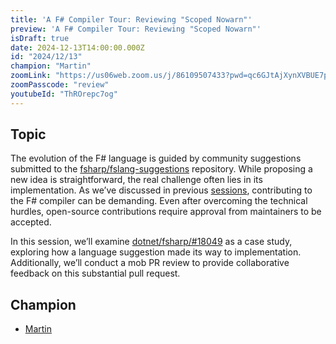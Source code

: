 ```yaml
---
title: 'A F# Compiler Tour: Reviewing "Scoped Nowarn"'
preview: 'A F# Compiler Tour: Reviewing "Scoped Nowarn"'
isDraft: true
date: 2024-12-13T14:00:00.000Z
id: "2024/12/13"
champion: "Martin"
zoomLink: "https://us06web.zoom.us/j/86109507433?pwd=qc6GJtAjXynXVBUE7puI4RwcbOQBI4.1"
zoomPasscode: "review"
youtubeId: "ThROrepc7og"
---
```


## Topic

The evolution of the F# language is guided by community suggestions submitted to the [fsharp/fslang-suggestions](https://github.com/fsharp/fslang-suggestions) repository. While proposing a new idea is straightforward, the real challenge often lies in its implementation. As we’ve discussed in previous [sessions](../../), contributing to the F# compiler can be demanding. Even after overcoming the technical hurdles, open-source contributions require approval from maintainers to be accepted.

In this session, we’ll examine [dotnet/fsharp/#18049](https://github.com/dotnet/fsharp/pull/18049) as a case study, exploring how a language suggestion made its way to implementation. Additionally, we’ll conduct a mob PR review to provide collaborative feedback on this substantial pull request.

## Champion

- [Martin](https://github.com/Martin521)
